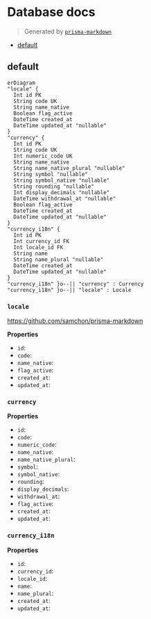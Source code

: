 # Database docs
> Generated by [`prisma-markdown`](https://github.com/samchon/prisma-markdown)

- [default](#default)

## default
```mermaid
erDiagram
"locale" {
  Int id PK
  String code UK
  String name_native
  Boolean flag_active
  DateTime created_at
  DateTime updated_at "nullable"
}
"currency" {
  Int id PK
  String code UK
  Int numeric_code UK
  String name_native
  String name_native_plural "nullable"
  String symbol "nullable"
  String symbol_native "nullable"
  String rounding "nullable"
  Int display_decimals "nullable"
  DateTime withdrawal_at "nullable"
  Boolean flag_active
  DateTime created_at
  DateTime updated_at "nullable"
}
"currency_i18n" {
  Int id PK
  Int currency_id FK
  Int locale_id FK
  String name
  String name_plural "nullable"
  DateTime created_at
  DateTime updated_at "nullable"
}
"currency_i18n" }o--|| "currency" : Currency
"currency_i18n" }o--|| "locale" : Locale
```

### `locale`
https://github.com/samchon/prisma-markdown

**Properties**
  - `id`: 
  - `code`: 
  - `name_native`: 
  - `flag_active`: 
  - `created_at`: 
  - `updated_at`: 

### `currency`

**Properties**
  - `id`: 
  - `code`: 
  - `numeric_code`: 
  - `name_native`: 
  - `name_native_plural`: 
  - `symbol`: 
  - `symbol_native`: 
  - `rounding`: 
  - `display_decimals`: 
  - `withdrawal_at`: 
  - `flag_active`: 
  - `created_at`: 
  - `updated_at`: 

### `currency_i18n`

**Properties**
  - `id`: 
  - `currency_id`: 
  - `locale_id`: 
  - `name`: 
  - `name_plural`: 
  - `created_at`: 
  - `updated_at`: 
